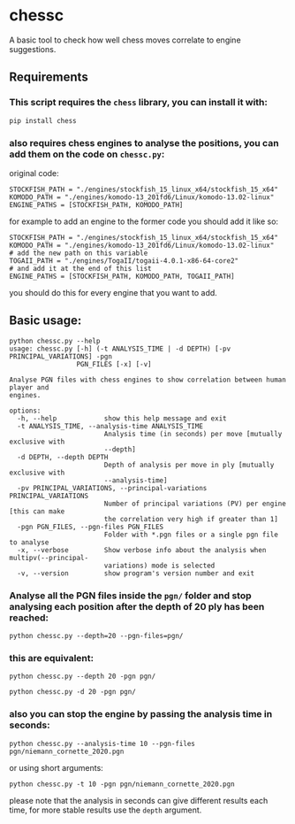 # chessc
A basic tool to check how well chess moves correlate to engine suggestions.

## Requirements
### This script requires the `chess` library, you can install it with:
```pip install chess```
### also requires chess engines to analyse the positions, you can add them on the code on `chessc.py`:
original code:
```
STOCKFISH_PATH = "./engines/stockfish_15_linux_x64/stockfish_15_x64"
KOMODO_PATH = "./engines/komodo-13_201fd6/Linux/komodo-13.02-linux"
ENGINE_PATHS = [STOCKFISH_PATH, KOMODO_PATH]
```
for example to add an engine to the former code you should add it like so:
```
STOCKFISH_PATH = "./engines/stockfish_15_linux_x64/stockfish_15_x64"
KOMODO_PATH = "./engines/komodo-13_201fd6/Linux/komodo-13.02-linux"
# add the new path on this variable
TOGAII_PATH = "./engines/TogaII/togaii-4.0.1-x86-64-core2"
# and add it at the end of this list
ENGINE_PATHS = [STOCKFISH_PATH, KOMODO_PATH, TOGAII_PATH]
```
you should do this for every engine that you want to add.

## Basic usage:
```
python chessc.py --help
usage: chessc.py [-h] (-t ANALYSIS_TIME | -d DEPTH) [-pv PRINCIPAL_VARIATIONS] -pgn
                 PGN_FILES [-x] [-v]

Analyse PGN files with chess engines to show correlation between human player and
engines.

options:
  -h, --help            show this help message and exit
  -t ANALYSIS_TIME, --analysis-time ANALYSIS_TIME
                        Analysis time (in seconds) per move [mutually exclusive with
                        --depth]
  -d DEPTH, --depth DEPTH
                        Depth of analysis per move in ply [mutually exclusive with
                        --analysis-time]
  -pv PRINCIPAL_VARIATIONS, --principal-variations PRINCIPAL_VARIATIONS
                        Number of principal variations (PV) per engine [this can make
                        the correlation very high if greater than 1]
  -pgn PGN_FILES, --pgn-files PGN_FILES
                        Folder with *.pgn files or a single pgn file to analyse
  -x, --verbose         Show verbose info about the analysis when multipv(--principal-
                        variations) mode is selected
  -v, --version         show program's version number and exit
  ```
### Analyse all the PGN files inside the `pgn/` folder and stop analysing each position after the depth of 20 ply has been reached:
```
python chessc.py --depth=20 --pgn-files=pgn/
```
### this are equivalent:
```
python chessc.py --depth 20 -pgn pgn/
```
```
python chessc.py -d 20 -pgn pgn/
```
### also you can stop the engine by passing the analysis time in seconds:
```
python chessc.py --analysis-time 10 --pgn-files pgn/niemann_cornette_2020.pgn
```
or using short arguments:
```
python chessc.py -t 10 -pgn pgn/niemann_cornette_2020.pgn
```
please note that the analysis in seconds can give different results each time, for more stable
results use the `depth` argument.
